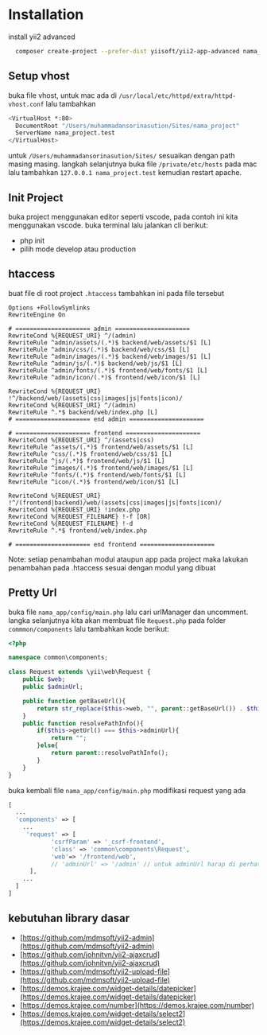 # Installation

install yii2 advanced

```bash
  composer create-project --prefer-dist yiisoft/yii2-app-advanced nama_project
```

## Setup vhost

buka file vhost, untuk mac ada di `/usr/local/etc/httpd/extra/httpd-vhost.conf`
lalu tambahkan

```bash
<VirtualHost *:80>
  DocumentRoot "/Users/muhammadansorinasution/Sites/nama_project"
  ServerName nama_project.test
</VirtualHost>
```

untuk `/Users/muhammadansorinasution/Sites/` sesuaikan dengan path masing masing.
langkah selanjutnya buka file `/private/etc/hosts` pada mac lalu tambahkan `127.0.0.1 nama_project.test`
kemudian restart apache.

## Init Project

buka project menggunakan editor seperti vscode, pada contoh ini kita menggunakan vscode.
buka terminal lalu jalankan cli berikut:

- php init
- pilih mode develop atau production

## htaccess

buat file di root project `.htaccess`
tambahkan ini pada file tersebut

```htaccess
Options +FollowSymlinks
RewriteEngine On

# ===================== admin =====================
RewriteCond %{REQUEST_URI} ^/(admin)
RewriteRule ^admin/assets/(.*)$ backend/web/assets/$1 [L]
RewriteRule ^admin/css/(.*)$ backend/web/css/$1 [L]
RewriteRule ^admin/images/(.*)$ backend/web/images/$1 [L]
RewriteRule ^admin/js/(.*)$ backend/web/js/$1 [L]
RewriteRule ^admin/fonts/(.*)$ frontend/web/fonts/$1 [L]
RewriteRule ^admin/icon/(.*)$ frontend/web/icon/$1 [L]

RewriteCond %{REQUEST_URI} !^/backend/web/(assets|css|images|js|fonts|icon)/
RewriteCond %{REQUEST_URI} ^/(admin)
RewriteRule ^.*$ backend/web/index.php [L]
# ===================== end admin =====================

# ===================== frontend =====================
RewriteCond %{REQUEST_URI} ^/(assets|css)
RewriteRule ^assets/(.*)$ frontend/web/assets/$1 [L]
RewriteRule ^css/(.*)$ frontend/web/css/$1 [L]
RewriteRule ^js/(.*)$ frontend/web/js/$1 [L]
RewriteRule ^images/(.*)$ frontend/web/images/$1 [L]
RewriteRule ^fonts/(.*)$ frontend/web/fonts/$1 [L]
RewriteRule ^icon/(.*)$ frontend/web/icon/$1 [L]

RewriteCond %{REQUEST_URI} !^/(frontend|backend)/web/(assets|css|images|js|fonts|icon)/
RewriteCond %{REQUEST_URI} !index.php
RewriteCond %{REQUEST_FILENAME} !-f [OR]
RewriteCond %{REQUEST_FILENAME} !-d
RewriteRule ^.*$ frontend/web/index.php

# ===================== end frontend =====================
```

Note: setiap penambahan modul ataupun app pada project maka lakukan penambahan pada .htaccess sesuai dengan modul yang dibuat

## Pretty Url

buka file `nama_app/config/main.php` lalu cari urlManager dan uncomment.
langka selanjutnya kita akan membuat file `Request.php` pada folder `commmon/components`
lalu tambahkan kode berikut:

```php
<?php

namespace common\components;

class Request extends \yii\web\Request {
    public $web;
    public $adminUrl;

    public function getBaseUrl(){
        return str_replace($this->web, "", parent::getBaseUrl()) . $this->adminUrl;
    }
    public function resolvePathInfo(){
        if($this->getUrl() === $this->adminUrl){
            return "";
        }else{
            return parent::resolvePathInfo();
        }
    }
}
```

buka kembali file `nama_app/config/main.php` modifikasi request yang ada

```php
[
  ...
  'components' => [
    ...
     'request' => [
            'csrfParam' => '_csrf-frontend',
            'class' => 'common\components\Request',
            'web'=> '/frontend/web',
            // 'adminUrl' => '/admin' // untuk adminUrl harap di perhatikan biasanya ini di aktifkan selain daripada app landing
      ],
    ...
  ]
]
```

## kebutuhan library dasar

- [https://github.com/mdmsoft/yii2-admin](https://github.com/mdmsoft/yii2-admin)
- [https://github.com/johnitvn/yii2-ajaxcrud](https://github.com/johnitvn/yii2-ajaxcrud)
- [https://github.com/mdmsoft/yii2-upload-file](https://github.com/mdmsoft/yii2-upload-file)
- [https://demos.krajee.com/widget-details/datepicker](https://demos.krajee.com/widget-details/datepicker)
- [https://demos.krajee.com/number](https://demos.krajee.com/number)
- [https://demos.krajee.com/widget-details/select2](https://demos.krajee.com/widget-details/select2)
